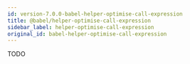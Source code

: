 ```yaml
---
id: version-7.0.0-babel-helper-optimise-call-expression
title: @babel/helper-optimise-call-expression
sidebar_label: helper-optimise-call-expression
original_id: babel-helper-optimise-call-expression
---
```


TODO

